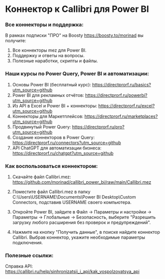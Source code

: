 # Коннектор к Callibri для Power BI

### Все коннекторы и поддержка:
В рамках подписки "ПРО" на Boosty https://boosty.to/morinad вы получите:
1) Все коннекторы mez для Power BI. 
2) Поддержку и ответы на вопросы.
3) Полезные наработки, скрипты и файлы.

### Наши курсы по Power Query, Power BI и автоматизации:
1) Основы Power BI (бесплатный курс): https://directprorf.ru/basics?utm_source=github
2) Power BI для рекламных отчётов: https://directprorf.ru/powerbi?utm_source=github
3) Из API в Excel и Power BI + коннекторы: https://directprorf.ru/excel?utm_source=github
4) Коннекторы для Маркетплейсов: https://directprorf.ru/marketplaces?utm_source=github
5) Продвинутый Power Query: https://directprorf.ru/pro?utm_source=github
6) Создание коннекторов в Power Query: https://directprorf.ru/connectors?utm_source=github
7) API ChatGPT для автоматизации бизнеса: https://directprorf.ru/chatgpt?utm_source=github


### Как воспользоваться коннектором:

1) Скачайте файл Callibri.mez: https://github.com/morinad/callibri_power_bi/raw/main/Callibri.mez

2) Поместите файл Callibri.mez в папку C:\Users\USERNAME\Documents\Power BI Desktop\Custom Connectors, подставив USERNAME своего компьютера.

3) Откройте Power BI, зайдите в Файл -> Параметры и настройки -> Параметры -> Глобальные -> Безопасность, выберите "Разрешить загрузку любого расширения без проверок и предупреждений".

4) Нажмите на кнопку "Получить данные", в поиске найдите коннектор Callibri. Выбрав коннектор, укажите необходимые параметры подключения.


### Полезные ссылки:

Справка API: https://callibri.ru/help/sinhronizatsii_i_api/kak_vospolzovatsya_api
